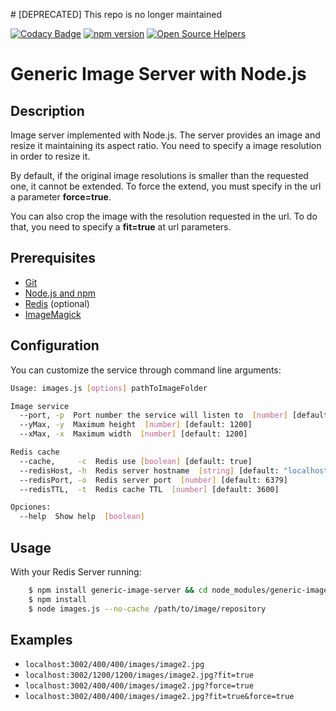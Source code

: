 # [DEPRECATED] This repo is no longer maintained

[![Codacy Badge](https://api.codacy.com/project/badge/Grade/3a56a16945604be0b9ee7c8b5c4df99d)](https://www.codacy.com/app/alopezsanchez/generic-image-server?utm_source=github.com&utm_medium=referral&utm_content=alopezsanchez/generic-image-server&utm_campaign=badger)
[![npm version](https://badge.fury.io/js/generic-image-server.svg)](https://badge.fury.io/js/generic-image-server)
[![Open Source Helpers](https://www.codetriage.com/alopezsanchez/generic-image-server/badges/users.svg)](https://www.codetriage.com/alopezsanchez/generic-image-server)
# Generic Image Server with Node.js

## Description
Image server implemented with Node.js. The server provides an image and resize it maintaining its aspect ratio.
You need to specify a image resolution in order to resize it.

By default, if the original image resolutions is smaller than the requested one, it cannot be extended. To force the extend, you must specify in the url a parameter **force=true**.

You can also crop the image with the resolution requested in the url. To do that, you need to specify a **fit=true** at url parameters.

## Prerequisites
 - [Git](https://git-scm.com/)
 - [Node.js and npm](https://nodejs.org/en/)
 - [Redis](http://redis.io/) (optional)
 - [ImageMagick](http://www.imagemagick.org/script/index.php)

## Configuration

You can customize the service through command line arguments:

```sh
Usage: images.js [options] pathToImageFolder

Image service
  --port, -p  Port number the service will listen to  [number] [default: 3002]
  --yMax, -y  Maximum height  [number] [default: 1200]
  --xMax, -x  Maximum width  [number] [default: 1200]

Redis cache
  --cache,     -c  Redis use [boolean] [default: true]
  --redisHost, -h  Redis server hostname  [string] [default: "localhost"]
  --redisPort, -o  Redis server port  [number] [default: 6379]
  --redisTTL,  -t  Redis cache TTL  [number] [default: 3600]

Opciones:
  --help  Show help  [boolean]
```

## Usage
With your Redis Server running:
```sh
    $ npm install generic-image-server && cd node_modules/generic-image-server
    $ npm install
    $ node images.js --no-cache /path/to/image/repository
```

## Examples

- `localhost:3002/400/400/images/image2.jpg`
- `localhost:3002/1200/1200/images/image2.jpg?fit=true`
- `localhost:3002/400/400/images/image2.jpg?force=true`
- `localhost:3002/400/400/images/image2.jpg?fit=true&force=true`
